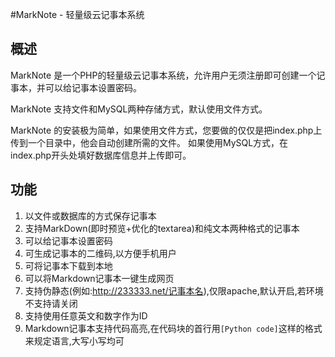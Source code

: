 #MarkNote - 轻量级云记事本系统

概述
----------
MarkNote 是一个PHP的轻量级云记事本系统，允许用户无须注册即可创建一个记事本，并可以给记事本设置密码。

MarkNote 支持文件和MySQL两种存储方式，默认使用文件方式。

MarkNote 的安装极为简单，如果使用文件方式，您要做的仅仅是把index.php上传到一个目录中，他会自动创建所需的文件。
如果使用MySQL方式，在index.php开头处填好数据库信息并上传即可。

功能
----------
1. 以文件或数据库的方式保存记事本
2. 支持MarkDown(即时预览+优化的textarea)和纯文本两种格式的记事本
3. 可以给记事本设置密码
4. 可生成记事本的二维码,以方便手机用户
5. 可将记事本下载到本地
6. 可以将Markdown记事本一键生成网页
7. 支持伪静态(例如:http://233333.net/记事本名),仅限apache,默认开启,若环境不支持请关闭
8. 支持使用任意英文和数字作为ID
9. Markdown记事本支持代码高亮,在代码块的首行用`[Python code]`这样的格式来规定语言,大写小写均可

